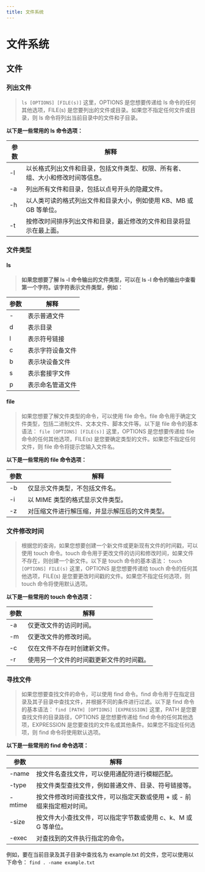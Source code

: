 ```yaml
---
title: 文件系统
---
```


# 文件系统

## 文件

### 列出文件

> `ls [OPTIONS] [FILE(s)]`
> 这里，OPTIONS 是您想要传递给 ls 命令的任何其他选项，FILE(s) 是您要列出的文件或目录。如果您不指定任何文件或目录，则 ls 命令将列出当前目录中的文件和子目录。

**以下是一些常用的 ls 命令选项：**

| 参数 | 解释                                                                           |
| ---- | ------------------------------------------------------------------------------ |
| -l   | 以长格式列出文件和目录，包括文件类型、权限、所有者、组、大小和修改时间等信息。 |
| -a   | 列出所有文件和目录，包括以点号开头的隐藏文件。                                 |
| -h   | 以人类可读的格式列出文件和目录大小，例如使用 KB、MB 或 GB 等单位。             |
| -t   | 按修改时间排序列出文件和目录，最近修改的文件和目录将显示在最上面。             |

### 文件类型

#### ls

> **如果您想要了解 ls -l 命令输出的文件类型，可以在 ls -l 命令的输出中查看第一个字符。该字符表示文件类型，例如：**

| 参数 | 解释             |
| ---- | ---------------- |
| -    | 表示普通文件     |
| d    | 表示目录         |
| l    | 表示符号链接     |
| c    | 表示字符设备文件 |
| b    | 表示块设备文件   |
| s    | 表示套接字文件   |
| p    | 表示命名管道文件 |

#### file

> 如果您想要了解文件类型的命令，可以使用 file 命令。file 命令用于确定文件类型，包括二进制文件、文本文件、脚本文件等。以下是 file 命令的基本语法：
> `file [OPTIONS] [FILE(s)]`
> 这里，OPTIONS 是您想要传递给 file 命令的任何其他选项，FILE(s) 是您要确定类型的文件。如果您不指定任何文件，则 file 命令将提示您输入文件名。

**以下是一些常用的 file 命令选项：**

| 参数 | 解释                                           |
| ---- | ---------------------------------------------- |
| -b   | 仅显示文件类型，不包括文件名。                 |
| -i   | 以 MIME 类型的格式显示文件类型。               |
| -z   | 对压缩文件进行解压缩，并显示解压后的文件类型。 |

### 文件修改时间

> 根据您的查询，如果您想要创建一个新文件或更新现有文件的时间戳，可以使用 touch 命令。touch 命令用于更改文件的访问和修改时间，如果文件不存在，则创建一个新文件。以下是 touch 命令的基本语法：
> `touch [OPTIONS] FILE(s)`
> 这里，OPTIONS 是您想要传递给 touch 命令的任何其他选项，FILE(s) 是您要更改时间戳的文件。如果您不指定任何选项，则 touch 命令将使用默认选项。

**以下是一些常用的 touch 命令选项：**

| 参数 | 解释                                     |
| ---- | ---------------------------------------- |
| -a   | 仅更改文件的访问时间。                   |
| -m   | 仅更改文件的修改时间。                   |
| -c   | 仅在文件不存在时创建新文件。             |
| -r   | 使用另一个文件的时间戳更新文件的时间戳。 |

### 寻找文件

> 如果您想要查找文件的命令，可以使用 find 命令。find 命令用于在指定目录及其子目录中查找文件，并根据不同的条件进行过滤。以下是 find 命令的基本语法：
> `find [PATH] [OPTIONS] [EXPRESSION]`
> 这里，PATH 是您要查找文件的目录路径，OPTIONS 是您想要传递给 find 命令的任何其他选项，EXPRESSION 是您要查找的文件名或其他条件。如果您不指定任何选项，则 find 命令将使用默认选项。

**以下是一些常用的 find 命令选项：**

| 参数   | 解释                                                                   |
| ------ | ---------------------------------------------------------------------- |
| -name  | 按文件名查找文件，可以使用通配符进行模糊匹配。                         |
| -type  | 按文件类型查找文件，例如普通文件、目录、符号链接等。                   |
| -mtime | 按文件修改时间查找文件，可以指定天数或使用 + 或 - 前缀来指定相对时间。 |
| -size  | 按文件大小查找文件，可以指定字节数或使用 c、k、M 或 G 等单位。         |
| -exec  | 对查找到的文件执行指定的命令。                                         |

例如，要在当前目录及其子目录中查找名为 example.txt 的文件，您可以使用以下命令：
`find . -name example.txt`
